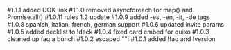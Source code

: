 #1.1.1
    added DOK link
#1.1.0
    removed asyncforeach for map() and Promise.all()
#1.0.11
    rules 1.2 update
#1.0.9
    added -es, -en, -it, -de tags 
#1.0.8
    spanish, italian, french, german support
#1.0.6
    updated invite params
#1.0.5
    added decklist to !deck
#1.0.4
    fixed card embed for quixo
#1.0.3
    cleaned up faq a bunch
#1.0.2
    escaped ""!
#1.0.1
    added !faq and !version